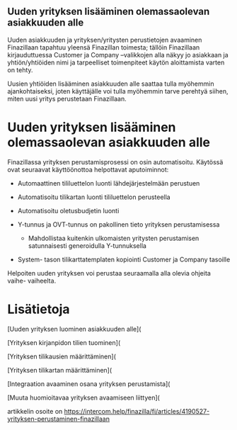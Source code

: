 ## Uuden yrityksen lisääminen olemassaolevan asiakkuuden alle

Uuden asiakkuuden ja yrityksen/yritysten perustietojen avaaminen Finazillaan tapahtuu yleensä Finazillan toimesta; tällöin Finazillaan kirjauduttuessa Customer ja Company –valikkojen alla näkyy jo asiakkaan ja yhtiön/yhtiöiden nimi ja tarpeelliset toimenpiteet käytön aloittamista varten on tehty.

Uusien yhtiöiden lisääminen asiakkuuden alle saattaa tulla myöhemmin ajankohtaiseksi, joten käyttäjälle voi tulla myöhemmin tarve perehtyä siihen, miten uusi yritys perustetaan Finazillaan.

# **Uuden yrityksen lisääminen olemassaolevan asiakkuuden alle**

Finazillassa yrityksen perustamisprosessi on osin automatisoitu. Käytössä ovat seuraavat käyttöönottoa helpottavat aputoiminnot:

* Automaattinen tililuettelon luonti lähdejärjestelmään perustuen
* Automatisoitu tilikartan luonti tililuettelon perusteella
* Automatisoitu oletusbudjetin luonti
* Y-tunnus ja OVT-tunnus on pakollinen tieto yrityksen perustamisessa

  + Mahdollistaa kuitenkin ulkomaisten yritysten perustamisen satunnaisesti generoidulla Y-tunnuksella
* System- tason tilikarttatemplaten kopiointi Customer ja Company tasoille

Helpoiten uuden yrityksen voi perustaa seuraamalla alla olevia ohjeita vaihe- vaiheelta.

# Lisätietoja

[Uuden yrityksen luominen asiakkuuden alle](

[Yrityksen kirjanpidon tilien tuominen](

[Yrityksen tilikausien määrittäminen](

[Yrityksen tilikartan määrittäminen](

[Integraation avaaminen osana yrityksen perustamista](

[Muuta huomioitavaa yrityksen avaamiseen liittyen](



artikkelin osoite on https://intercom.help/finazilla/fi/articles/4190527-yrityksen-perustaminen-finazillaan

